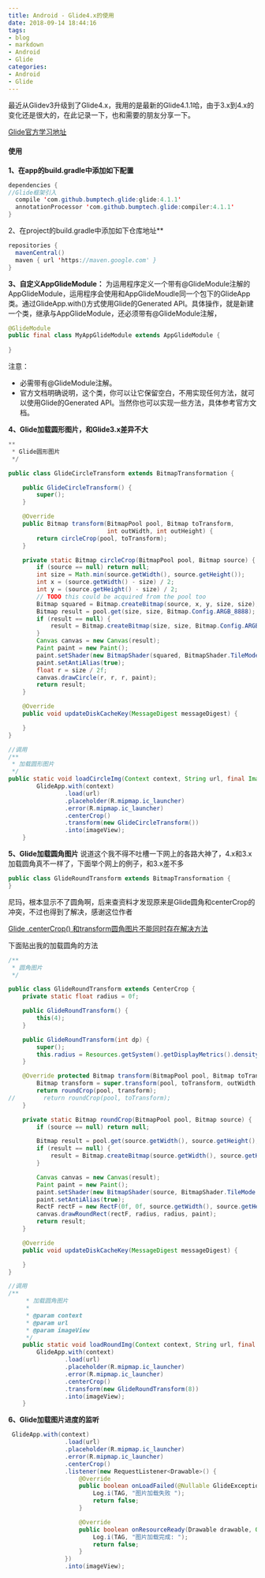 ```yaml
---
title: Android - Glide4.x的使用
date: 2018-09-14 18:44:16
tags:
- blog
- markdown
- Android 
- Glide
categories:
- Android 
- Glide
---
```


最近从Glidev3升级到了Glide4.x，我用的是最新的Glide4.1.1哈，由于3.x到4.x的变化还是很大的，在此记录一下，也和需要的朋友分享一下。

[Glide官方学习地址](https://link.jianshu.com?t=https://github.com/bumptech/glide)

#### 使用

**1、在app的build.gradle中添加如下配置**

```java
dependencies {
//Glide框架引入
  compile 'com.github.bumptech.glide:glide:4.1.1'
  annotationProcessor 'com.github.bumptech.glide:compiler:4.1.1'
}
```

<!--more-->

2、在project的build.gradle中添加如下仓库地址**

```java
repositories {
  mavenCentral()
  maven { url 'https://maven.google.com' }
}
```

**3、自定义AppGlideModule：**
 为运用程序定义一个带有@GlideModule注解的AppGlideModule，运用程序会使用和AppGlideMoudle同一个包下的GlideApp类。通过GlideApp.with()方式使用Glide的Generated API。具体操作，就是新建一个类，继承与AppGlideModule，还必须带有@GlideModule注解，

```java
@GlideModule
public final class MyAppGlideModule extends AppGlideModule {
    
}
```

注意：

- 必需带有@GlideModule注解。
- 官方文档明确说明，这个类，你可以让它保留空白，不用实现任何方法，就可以使用Glide的Generated API。当然你也可以实现一些方法，具体参考官方文档。

**4、Glide加载圆形图片，和Glide3.x差异不大**

```java
**
 * Glide圆形图片
 */

public class GlideCircleTransform extends BitmapTransformation {

    public GlideCircleTransform() {
        super();
    }

    @Override
    public Bitmap transform(BitmapPool pool, Bitmap toTransform,
                            int outWidth, int outHeight) {
        return circleCrop(pool, toTransform);
    }

    private static Bitmap circleCrop(BitmapPool pool, Bitmap source) {
        if (source == null) return null;
        int size = Math.min(source.getWidth(), source.getHeight());
        int x = (source.getWidth() - size) / 2;
        int y = (source.getHeight() - size) / 2;
        // TODO this could be acquired from the pool too
        Bitmap squared = Bitmap.createBitmap(source, x, y, size, size);
        Bitmap result = pool.get(size, size, Bitmap.Config.ARGB_8888);
        if (result == null) {
            result = Bitmap.createBitmap(size, size, Bitmap.Config.ARGB_8888);
        }
        Canvas canvas = new Canvas(result);
        Paint paint = new Paint();
        paint.setShader(new BitmapShader(squared, BitmapShader.TileMode.CLAMP, BitmapShader.TileMode.CLAMP));
        paint.setAntiAlias(true);
        float r = size / 2f;
        canvas.drawCircle(r, r, r, paint);
        return result;
    }

    @Override
    public void updateDiskCacheKey(MessageDigest messageDigest) {

    }
}

//调用
/**
 * 加载圆形图片
 */
public static void loadCircleImg(Context context, String url, final ImageView imageView) {
        GlideApp.with(context)
                .load(url)
                .placeholder(R.mipmap.ic_launcher)
                .error(R.mipmap.ic_launcher)
                .centerCrop()
                .transform(new GlideCircleTransform())
                .into(imageView);
    }
```

**5、Glide加载圆角图片**
 说道这个我不得不吐槽一下网上的各路大神了，4.x和3.x加载圆角真不一样了，下面举个网上的例子，和3.x差不多

```java
public class GlideRoundTransform extends BitmapTransformation {
}
```

尼玛，根本显示不了圆角啊，后来查资料才发现原来是Glide圆角和centerCrop的冲突，不过也得到了解决，感谢这位作者

[Glide .centerCrop() 和transform圆角图片不能同时存在解决方法](https://link.jianshu.com?t=http://blog.csdn.net/weixin_36001685/article/details/75450601)

下面贴出我的加载圆角的方法

```java
/**
 * 圆角图片
 */

public class GlideRoundTransform extends CenterCrop {
    private static float radius = 0f;

    public GlideRoundTransform() {
        this(4);
    }

    public GlideRoundTransform(int dp) {
        super();
        this.radius = Resources.getSystem().getDisplayMetrics().density * dp;
    }

    @Override protected Bitmap transform(BitmapPool pool, Bitmap toTransform, int outWidth, int outHeight) {
        Bitmap transform = super.transform(pool, toTransform, outWidth, outHeight);
        return roundCrop(pool, transform);
//        return roundCrop(pool, toTransform);
    }

    private static Bitmap roundCrop(BitmapPool pool, Bitmap source) {
        if (source == null) return null;

        Bitmap result = pool.get(source.getWidth(), source.getHeight(), Bitmap.Config.ARGB_8888);
        if (result == null) {
            result = Bitmap.createBitmap(source.getWidth(), source.getHeight(), Bitmap.Config.ARGB_8888);
        }

        Canvas canvas = new Canvas(result);
        Paint paint = new Paint();
        paint.setShader(new BitmapShader(source, BitmapShader.TileMode.CLAMP, BitmapShader.TileMode.CLAMP));
        paint.setAntiAlias(true);
        RectF rectF = new RectF(0f, 0f, source.getWidth(), source.getHeight());
        canvas.drawRoundRect(rectF, radius, radius, paint);
        return result;
    }

    @Override
    public void updateDiskCacheKey(MessageDigest messageDigest) {

    }
}

//调用
/**
     * 加载圆角图片
     *
     * @param context
     * @param url
     * @param imageView
     */
    public static void loadRoundImg(Context context, String url, final ImageView imageView) {
        GlideApp.with(context)
                .load(url)
                .placeholder(R.mipmap.ic_launcher)
                .error(R.mipmap.ic_launcher)
                .centerCrop()
                .transform(new GlideRoundTransform(8))
                .into(imageView);
    }
```

**6、Glide加载图片进度的监听**

```java
 GlideApp.with(context)
                .load(url)
                .placeholder(R.mipmap.ic_launcher)
                .error(R.mipmap.ic_launcher)
                .centerCrop()
                .listener(new RequestListener<Drawable>() {
                    @Override
                    public boolean onLoadFailed(@Nullable GlideException e, Object o, Target<Drawable> target, boolean b) {
                        Log.i(TAG, "图片加载失败 ");
                        return false;
                    }

                    @Override
                    public boolean onResourceReady(Drawable drawable, Object o, Target<Drawable> target, DataSource dataSource, boolean b) {
                        Log.i(TAG, "图片加载完成: ");
                        return false;
                    }
                })
                .into(imageView);
```

 

 

 

 

 